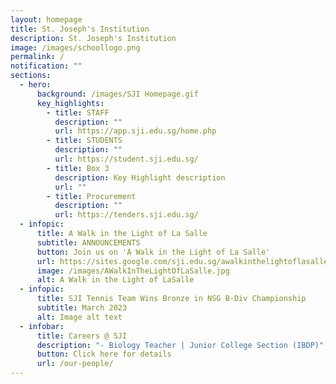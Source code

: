 ```yaml
---
layout: homepage
title: St. Joseph's Institution
description: St. Joseph's Institution
image: /images/schoollogo.png
permalink: /
notification: ""
sections:
  - hero:
      background: /images/SJI Homepage.gif
      key_highlights:
        - title: STAFF
          description: ""
          url: https://app.sji.edu.sg/home.php
        - title: STUDENTS
          description: ""
          url: https://student.sji.edu.sg/
        - title: Box 3
          description: Key Highlight description
          url: ""
        - title: Procurement
          description: ""
          url: https://tenders.sji.edu.sg/
  - infopic:
      title: A Walk in the Light of La Salle
      subtitle: ANNOUNCEMENTS
      button: Join us on 'A Walk in the Light of La Salle'
      url: https://sites.google.com/sji.edu.sg/awalkinthelightoflasalle
      image: /images/AWalkInTheLightOfLaSalle.jpg
      alt: A Walk in the Light of LaSalle
  - infopic:
      title: SJI Tennis Team Wins Bronze in NSG B-Div Championship
      subtitle: March 2023
      alt: Image alt text
  - infobar:
      title: Careers @ SJI
      description: "- Biology Teacher | Junior College Section (IBDP)"
      button: Click here for details
      url: /our-people/
---
```

